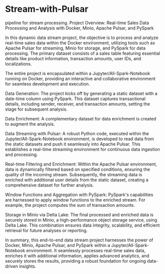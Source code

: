 # Stream-with-Pulsar
pipeline for stream processing.
Project Overview: Real-time Sales Data Processing and Analysis with Docker, Minio, Apache Pulsar, and PySpark

In this dynamic data stream project, the objective is to process and analyze real-time sales data within the Docker environment, utilizing tools such as Apache Pulsar for streaming, Minio for storage, and PySpark for data processing. The primary dataset consists of a sales table featuring essential details like product information, transaction amounts, user IDs, and localizations.

The entire project is encapsulated within a Jupyter/All-Spark-Notebook running on Docker, providing an interactive and collaborative environment for seamless development and execution.

Data Generation:
The project kicks off by generating a static dataset with a date-time column using PySpark. This dataset captures transactional details, including sender, receiver, and transaction amounts, setting the stage for subsequent analysis.

Data Enrichment:
A complementary dataset for data enrichment is created to augment the analysis.

Data Streaming with Pulsar:
A robust Python code, executed within the Jupyter/All-Spark-Notebook environment, is developed to read data from the static datasets and push it seamlessly into Apache Pulsar. This establishes a real-time streaming environment for continuous data ingestion and processing.

Real-time Filtering and Enrichment:
Within the Apache Pulsar environment, data is dynamically filtered based on specified conditions, ensuring the quality of the incoming stream. Subsequently, the streaming data is enriched with additional user details from the static dataset, creating a comprehensive dataset for further analysis.

Window Functions and Aggregation with PySpark:
PySpark's capabilities are harnessed to apply window functions to the enriched stream. For example, the project computes the sum of transaction amounts.

Storage in Minio via Delta Lake:
The final processed and enriched data is securely stored in Minio, a high-performance object storage service, using Delta Lake. This combination ensures data integrity, scalability, and efficient retrieval for future analyses or reporting.

In summary, this end-to-end data stream project harnesses the power of Docker, Minio, Apache Pulsar, and PySpark within a Jupyter/All-Spark-Notebook environment. It seamlessly processes real-time sales data, enriches it with additional information, applies advanced analytics, and securely stores the results, providing a robust foundation for ongoing data-driven insights.
